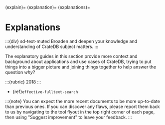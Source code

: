 (explain)=
(explanation)=
(explanations)=

# Explanations

:::{div} sd-text-muted
Broaden and deepen your knowledge and understanding of CrateDB subject matters.
:::

The explanatory guides in this section provide more context and background
about applications and use cases of CrateDB, trying to put things into a
bigger picture and joining things together to help answer the question _why_?


:::{rubric} 2018
:::

- {ref}`effective-fulltext-search`


:::{note}
You can expect the more recent documents to be more up-to-date than previous
ones. If you can discover any flaws, please report them back to us by
navigating to the tool flyout in the top right corner of each page,
then using "Suggest improvement" to leave your feedback.
:::
